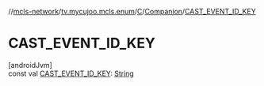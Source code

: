 //[mcls-network](../../../../index.md)/[tv.mycujoo.mcls.enum](../../index.md)/[C](../index.md)/[Companion](index.md)/[CAST_EVENT_ID_KEY](-c-a-s-t_-e-v-e-n-t_-i-d_-k-e-y.md)

# CAST_EVENT_ID_KEY

[androidJvm]\
const val [CAST_EVENT_ID_KEY](-c-a-s-t_-e-v-e-n-t_-i-d_-k-e-y.md): [String](https://kotlinlang.org/api/latest/jvm/stdlib/kotlin/-string/index.html)
